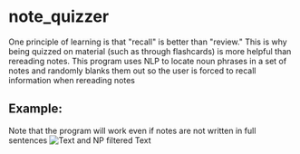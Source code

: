 # note_quizzer
One principle of learning is that "recall" is better than "review." This is why being quizzed on material (such as through flashcards) is more helpful than rereading notes. This program uses NLP to locate noun phrases in a set of notes and randomly blanks them out so the user is forced to recall information when rereading notes

## Example:
Note that the program will work even if notes are not written in full sentences
![Text and NP filtered Text](http://i.imgur.com/4V5g7Mq.png)